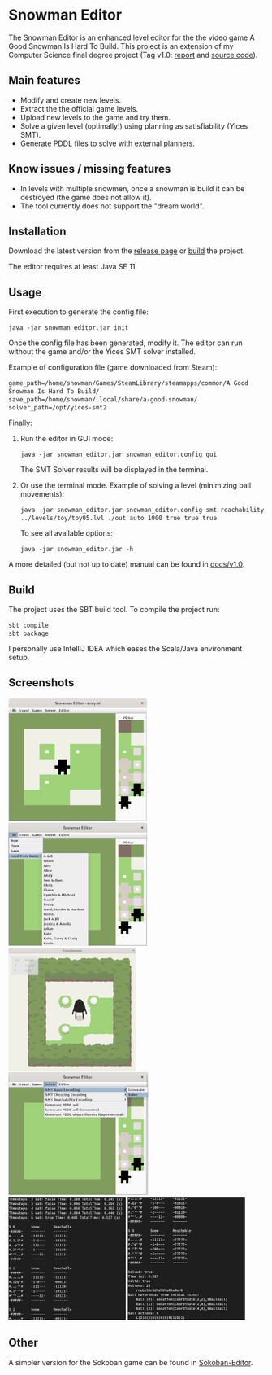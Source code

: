 # Snowman Editor

The Snowman Editor is an enhanced level editor for the the video game A Good Snowman Is Hard To Build. This project is 
an extension of my Computer Science final degree project (Tag v1.0: [report](https://github.com/GerardMT/Snowman-Editor/blob/f0d80f820344c1d6b621d0c329613f4f683d2037/docs/TFG-Report.pdf) and [source code](https://github.com/GerardMT/Snowman-Editor/tree/f0d80f820344c1d6b621d0c329613f4f683d2037)).

## Main features
- Modify and create new levels.
- Extract the the official game levels.
- Upload new levels to the game and try them.
- Solve a given level (optimally!) using planning as satisfiability (Yices SMT).
- Generate PDDL files to solve with external planners.

## Know issues / missing features
- In levels with multiple snowmen, once a snowman is build it can be destroyed (the game does not allow it).
- The tool currently does not support the "dream world".

## Installation
Download the latest version from the [release page](https://github.com/GerardMT/Snowman-Editor/releases) or [build](https://github.com/GerardMT/Snowman-Editor##build) the project.

The editor requires at least Java SE 11. 
    
## Usage
First execution to generate the config file:
```
java -jar snowman_editor.jar init
```

Once the config file has been generated, modify it. The editor can run without the game and/or the Yices SMT solver installed.

Example of configuration file (game downloaded from Steam):

    game_path=/home/snowman/Games/SteamLibrary/steamapps/common/A Good Snowman Is Hard To Build/
    save_path=/home/snowman/.local/share/a-good-snowman/
    solver_path=/opt/yices-smt2

Finally:
1. Run the editor in GUI mode:

       java -jar snowman_editor.jar snowman_editor.config gui
       
    The SMT Solver results will be displayed in the terminal.

2. Or use the terminal mode. Example of solving a level (minimizing ball movements):
       
       java -jar snowman_editor.jar snowman_editor.config smt-reachability ../levels/toy/toy05.lvl ./out auto 1000 true true true

    To see all available options:

       java -jar snowman_editor.jar -h


A more detailed (but not up to date) manual can be found in [docs/v1.0](https://github.com/GerardMT/Snowman-Editor/tree/master/docs/v1.0).

## Build
The project uses the SBT build tool. To compile the project run: 
    
    sbt compile
    sbt package

I personally use IntelliJ IDEA which eases the Scala/Java environment setup.

## Screenshots
![Editor Andy](docs/screenshots/snowman_editor_andy.png?raw=true) ![Game Levels](docs/screenshots/snowman_editor_game_levels.png?raw=true) ![Game Andy](docs/screenshots/game_andy.png?raw=true) ![Solver options](docs/screenshots/snowman_editor_solver.png?raw=true) ![Andy SMT Reachability 1](docs/screenshots/snowman_editor_terminal_smt_reachability_andy_1.png?raw=true) ![Andy SMT Reachability 2](docs/screenshots/snowman_editor_terminal_smt_reachability_andy_2.png?raw=true)

## Other
A simpler version for the Sokoban game can be found in [Sokoban-Editor](https://github.com/GerardMT/Sokoban-Editor).    